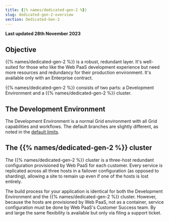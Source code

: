 ```yaml
---
title: {{% names/dedicated-gen-2 %}}
slug: dedicated-gen-2-overview
section: Dedicated-Gen-2
---
```


**Last updated 28th November 2023**


## Objective  

{{% names/dedicated-gen-2 %}} is a robust, redundant layer. It's well-suited for those who like the Web PaaS development experience but need more resources and redundancy for their production environment. It's available only with an Enterprise contract.

{{% names/dedicated-gen-2 %}} consists of two parts: a Development Environment and a {{% names/dedicated-gen-2 %}} cluster.

## The Development Environment

The Development Environment is a normal Grid environment with all Grid capabilities and workflows.
The default branches are slightly different, as noted in the [default limits](../architecture/development.md#default-limits).

## The {{% names/dedicated-gen-2 %}} cluster

The {{% names/dedicated-gen-2 %}} cluster is a three-host redundant configuration provisioned by Web PaaS for each customer.
Every service is replicated across all three hosts in a failover configuration (as opposed to sharding),
allowing a site to remain up even if one of the hosts is lost entirely.

The build process for your application is identical for both the Development Environment and the {{% names/dedicated-gen-2 %}} cluster.
However, because the hosts are provisioned by Web PaaS, not as a container,
service configuration must be done by Web PaaS's Customer Success team.
By and large the same flexibility is available but only via filing a support ticket.
